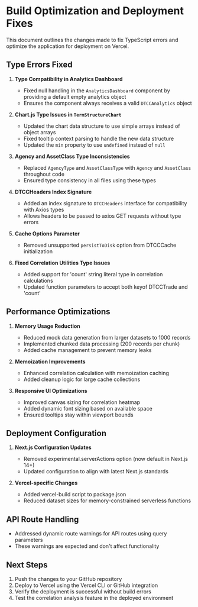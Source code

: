 # Build Optimization and Deployment Fixes

This document outlines the changes made to fix TypeScript errors and optimize the application for deployment on Vercel.

## Type Errors Fixed

1. **Type Compatibility in Analytics Dashboard**
   - Fixed null handling in the `AnalyticsDashboard` component by providing a default empty analytics object
   - Ensures the component always receives a valid `DTCCAnalytics` object

2. **Chart.js Type Issues in `TermStructureChart`**
   - Updated the chart data structure to use simple arrays instead of object arrays 
   - Fixed tooltip context parsing to handle the new data structure
   - Updated the `min` property to use `undefined` instead of `null`

3. **Agency and AssetClass Type Inconsistencies**
   - Replaced `AgencyType` and `AssetClassType` with `Agency` and `AssetClass` throughout code
   - Ensured type consistency in all files using these types

4. **DTCCHeaders Index Signature**
   - Added an index signature to `DTCCHeaders` interface for compatibility with Axios types
   - Allows headers to be passed to axios GET requests without type errors

5. **Cache Options Parameter**
   - Removed unsupported `persistToDisk` option from DTCCCache initialization

6. **Fixed Correlation Utilities Type Issues**
   - Added support for 'count' string literal type in correlation calculations
   - Updated function parameters to accept both keyof DTCCTrade and 'count'

## Performance Optimizations

1. **Memory Usage Reduction**
   - Reduced mock data generation from larger datasets to 1000 records
   - Implemented chunked data processing (200 records per chunk)
   - Added cache management to prevent memory leaks

2. **Memoization Improvements**
   - Enhanced correlation calculation with memoization caching
   - Added cleanup logic for large cache collections

3. **Responsive UI Optimizations**
   - Improved canvas sizing for correlation heatmap
   - Added dynamic font sizing based on available space
   - Ensured tooltips stay within viewport bounds

## Deployment Configuration

1. **Next.js Configuration Updates**
   - Removed experimental.serverActions option (now default in Next.js 14+)
   - Updated configuration to align with latest Next.js standards

2. **Vercel-specific Changes**
   - Added vercel-build script to package.json
   - Reduced dataset sizes for memory-constrained serverless functions

## API Route Handling

- Addressed dynamic route warnings for API routes using query parameters
- These warnings are expected and don't affect functionality

## Next Steps

1. Push the changes to your GitHub repository
2. Deploy to Vercel using the Vercel CLI or GitHub integration
3. Verify the deployment is successful without build errors
4. Test the correlation analysis feature in the deployed environment